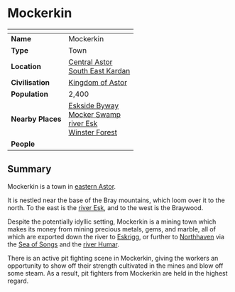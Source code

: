 # Mockerkin

| []() | |
| --- | --- |
| **Name** | Mockerkin |
| **Type** | Town |
| **Location** | [Central Astor](../regions/central-astor.md)<br />[South East Kardan](../regions/south-east-kardan.md) |
| **Civilisation** | [Kingdom of Astor](../../civilisations/kingdom-of-astor/kingdom-of-astor.md) |
| **Population** | 2,400 |
| **Nearby Places** | [Eskside Byway](../roads/eskside-byway.md)<br />[Mocker Swamp](../forests/mocker-swamp.md)<br />[river Esk](../rivers-lakes/river-esk.md)<br />[Winster Forest](../forests/winster-forest.md) |
| **People** | |

## Summary

Mockerkin is a town in [eastern Astor](../regions/eastern-astor.md).

It is nestled near the base of the Bray mountains, which loom over it to the north. To the east is the [river Esk](../rivers-lakes/river-esk.md), and to the west is the Braywood.

Despite the potentially idyllic setting, Mockerkin is a mining town which makes its money from mining precious metals, gems, and marble, all of which are exported down the river to [Eskrigg](../cities/eskrigg.md), or further to [Northhaven](../cities/northhaven.md) via the [Sea of Songs](../seas/sea-of-songs.md) and the [river Humar](../rivers-lakes/river-humar.md).

There is an active pit fighting scene in Mockerkin, giving the workers an opportunity to show off their strength cultivated in the mines and blow off some steam. As a result, pit fighters from Mockerkin are held in the highest regard.
